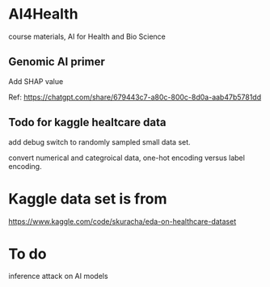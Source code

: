 # AI4Health
course materials, AI for Health and Bio Science

## Genomic AI primer
Add SHAP value

Ref: https://chatgpt.com/share/679443c7-a80c-800c-8d0a-aab47b5781dd 

## Todo for kaggle healtcare data

add debug switch to randomly sampled small data set. 

convert numerical and categroical data, one-hot encoding versus label encoding. 

# Kaggle data set is from
https://www.kaggle.com/code/skuracha/eda-on-healthcare-dataset

# To do
inference attack on AI models

